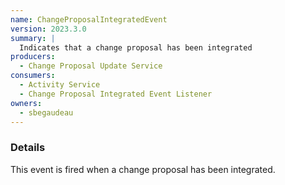 ```yaml
---
name: ChangeProposalIntegratedEvent
version: 2023.3.0
summary: |
  Indicates that a change proposal has been integrated
producers:
  - Change Proposal Update Service
consumers:
  - Activity Service
  - Change Proposal Integrated Event Listener
owners:
  - sbegaudeau
---
```


### Details

This event is fired when a change proposal has been integrated.

<NodeGraph title="Consumer / Producer Diagram" />